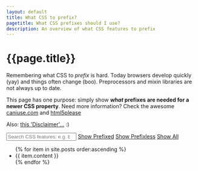 ```yaml
---
layout: default
title: What CSS to prefix?
pagetitle: What CSS prefixes should I use?
description: An overview of what CSS features to prefix
---
```


# {{page.title}}

Remembering what CSS to <i class="prefixme">prefix</i> is hard. Today browsers develop quickly (yay) and things often change (boo). Preprocessors and mixin libraries are not always up to date.

This page has one purpose: simply show **_what_ prefixes are needed for a newer CSS property**. Need more information? Check the awesome [caniuse.com](http://caniuse.com) and [html5please](http://html5please.com)

Also: [this 'Disclaimer'…](disclaimer.html) :)

<div class="search-features">
	<input class="search" name="search" id="search" type="search" placeholder="Search CSS features: e.g. box-shadow" />
	<a href="#" class="filter" id="filter-prefixed">Show Prefixed</a>
	<a href="#" class="filter" id="filter-prefixless">Show Prefixless</a>
	<a href="#" class="filter" id="filter-none">Show All</a>
</div>

<div id="feature-list">
<ul class="list">
{% for item in site.posts order:ascending %}
<li>{{ item.content }}</li>
{% endfor %}
</ul>
</div>